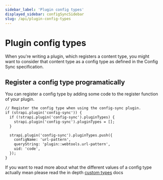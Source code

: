 ```yaml
---
sidebar_label: 'Plugin config types'
displayed_sidebar: configSyncSidebar
slug: /api/plugin-config-types
---
```


# Plugin config types

When you're writing a plugin, which registers a content type, you might want to consider that content type as a config type as defined in the Config Sync specification.

## Register a config type programatically

You can register a config type by adding some code to the register function of your plugin.

```md title="register.js"
// Register the config type when using the config-sync plugin.
if (strapi.plugin('config-sync')) {
  if (!strapi.plugin('config-sync').pluginTypes) {
    strapi.plugin('config-sync').pluginTypes = [];
  }

  strapi.plugin('config-sync').pluginTypes.push({
    configName: 'url-pattern',
    queryString: 'plugin::webtools.url-pattern',
    uid: 'code',
  });
}
```

If you want to read more about what the different values of a config type actually mean please read the in depth [custom types](/config-sync/config-types#custom-types) docs
